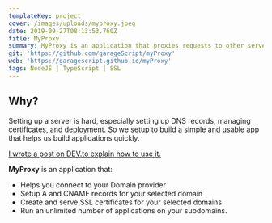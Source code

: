 ```yaml
---
templateKey: project
cover: /images/uploads/myproxy.jpeg
date: 2019-09-27T08:13:53.760Z
title: MyProxy
summary: MyProxy is an application that proxies requests to other servers
git: 'https://github.com/garageScript/myProxy'
web: 'https://garagescript.github.io/myProxy'
tags: NodeJS | TypeScript | SSL
---
```

## Why?
Setting up a server is hard, especially setting up DNS records, managing certificates, and deployment. 
So we setup to build a simple and usable app that helps us build applications quickly.

[I wrote a post on DEV.to explain how to use it.](https://dev.to/wolfy64/myproxy-how-to-easily-setup-free-ssl-on-your-server-1j8f)

**MyProxy** is an application that:

- Helps you connect to your Domain provider
- Setup A and CNAME records for your selected domain
- Create and serve SSL certificates for your selected domains
- Run an unlimited number of applications on your subdomains.
